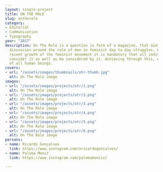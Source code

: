 ```yaml
---
layout: single-project
title: ON THE ROLE
slug: ontherole
category:
- Editorial
- Communication
- Typography
year: "2017"
description: On The Role is a question in form of a magazine, that aims to provoque
  discussion around the role of men in feminist day to day struggles. With the more
  recent growth of the feminist movement it is mandatory that all individuals should
  consider it as well as be considered by it. Achieving through this, emancipation
  of all human beings.
covers:
- url: "/assets/images/thumbnails/otr-thumb.jpg"
  alt: On The Role image
images:
- url: "/assets/images/projects/otr/1.png"
  alt: On The Role image
- url: "/assets/images/projects/otr/2.png"
  alt: On The Role image
- url: "/assets/images/projects/otr/3.png"
  alt: On The Role image
- url: "/assets/images/projects/otr/4.png"
  alt: On The Role image
- url: "/assets/images/projects/otr/5.png"
  alt: On The Role image
- url: "/assets/images/projects/otr/6.png"
  alt: On The Role image
persons:
- name: Ricardo Gonçalves
  link: https://www.instagram.com/oricardogoncalves/
- name: Paloma Moniz
  link: https://www.instagram.com/palomamoniiz/

---
```

